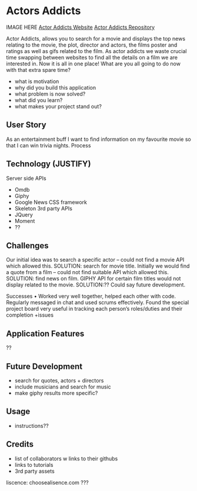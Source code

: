 # Actors Addicts

IMAGE HERE
[Actor Addicts Website](https://sophienicholas.github.io/Famous-Fact.github.io/)
[Actor Addicts Repository](https://github.com/SophieNicholas/Famous-Fact.github.io)

 Actor Addicts, allows you to search for a movie and displays the top news relating to the movie, the plot, director and actors, the films poster and ratings as well as gifs related to the film. As actor addicts we waste crucial time swapping between websites to find all the details on a film we are interested in. Now it is all in one place! What are you all going to do now with that extra spare time?

* what is motivation
* why did you build this application
* what problem is now solved?
* what did you learn?
* what makes your project stand out?

## User Story
As an entertainment buff I want to find information on my favourite movie so that I can win trivia nights.
Process

## Technology (JUSTIFY)
Server side APIs
* Omdb
* Giphy
* Google News
CSS framework
* Skeleton
3rd party APIs
* JQuery
* Moment
* ??

## Challenges
Our initial idea was to search a specific actor – could not find a movie API which allowed this. SOLUTION: search for movie title. Initially we would find a quote from a film – could not find suitable API which allowed this. SOLUTION: find news on film. GIPHY API for certain film titles would not display related to the movie. SOLUTION:?? Could say future development.

Successes
• Worked very well together, helped each other with code. Regularly messaged in chat
and used scrums effectively. Found the special project board very useful in tracking
each person’s roles/duties and their completion +issues

## Application Features
??

## Future Development
* search for quotes, actors + directors
* include musicians and search for music
* make giphy results more specific?

## Usage 
* instructions??

## Credits
* list of collaborators w links to their githubs
* links to tutorials
* 3rd party assets

liscence: choosealisence.com ???
